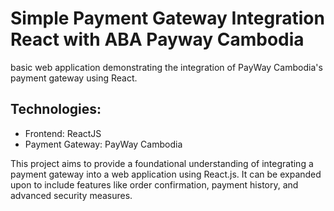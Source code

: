 # Simple Payment Gateway Integration React with ABA Payway Cambodia

basic web application demonstrating the integration of PayWay Cambodia's payment gateway using React.

## Technologies:

- Frontend: ReactJS
- Payment Gateway: PayWay Cambodia

This project aims to provide a foundational understanding of integrating a payment gateway into a web application using React.js. It can be expanded upon to include features like order confirmation, payment history, and advanced security measures.
